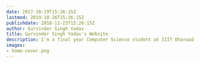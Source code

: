 ```yaml
---
date: 2017-10-19T15:26:15Z
lastmod: 2019-10-26T15:26:15Z
publishdate: 2018-11-23T15:26:15Z
author: Gurvinder Singh Yadav
title: Gurvinder Singh Yadav's Website
description: I'm a final year Computer Science student at IIIT Dharwad
images:
- home-cover.png
---
```


